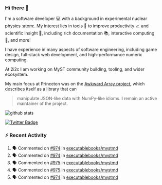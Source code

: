### Hi there 👋 

I'm a software developer 💻 with a background in experimental nuclear physics :atom:. My interest lies in tools :wrench: to improve productivity :chart_with_upwards_trend: and scientific insight :telescope:, including rich documentation 📚, interactive computing 🧮, and more! 

I have experience in many aspects of software engineering, including game design, full-stack web development, and high-performance numeric computing. 

At 2i2c I am working on MyST community building, tooling, and wider ecosystem. 

My main focus at Princeton was on the [Awkward Array project](awkward-array.org/), which describes itself as a library that can 
> manipulate JSON-like data with NumPy-like idioms. I remain an active maintainer of the project. 

![github stats](https://github-readme-stats.vercel.app/api?username=agoose77&show_icons=true&hide_rank=true&hide_title=true&bg_color=30,e76445,904e95&text_color=efe3ec&icon_color=efe3ec)
<!--
**agoose77/agoose77** is a ✨ _special_ ✨ repository because its `README.md` (this file) appears on your GitHub profile.

Here are some ideas to get you started:

- 🔭 I’m currently working on ...
- 🌱 I’m currently learning ...
- 👯 I’m looking to collaborate on ...
- 🤔 I’m looking for help with ...
- 💬 Ask me about ...
- 📫 How to reach me: ...
- 😄 Pronouns: ...
- ⚡ Fun fact: ...
-->

[![Twitter Badge](https://img.shields.io/twitter/follow/agoose77?style=flat-square&logo=Twitter&logoColor=white&color=cornflowerblue)](https://twitter.com/agoose77)

### :zap: Recent Activity

<!--START_SECTION:activity-->
1. 🗣 Commented on [#974](https://github.com/executablebooks/mystmd/issues/974#issuecomment-1994455873) in [executablebooks/mystmd](https://github.com/executablebooks/mystmd)
2. 🗣 Commented on [#974](https://github.com/executablebooks/mystmd/issues/974#issuecomment-1994420909) in [executablebooks/mystmd](https://github.com/executablebooks/mystmd)
3. 🗣 Commented on [#975](https://github.com/executablebooks/mystmd/issues/975#issuecomment-1994371318) in [executablebooks/mystmd](https://github.com/executablebooks/mystmd)
4. 🗣 Commented on [#975](https://github.com/executablebooks/mystmd/issues/975#issuecomment-1994363638) in [executablebooks/mystmd](https://github.com/executablebooks/mystmd)
5. 🗣 Commented on [#974](https://github.com/executablebooks/mystmd/issues/974#issuecomment-1994351883) in [executablebooks/mystmd](https://github.com/executablebooks/mystmd)
<!--END_SECTION:activity-->
